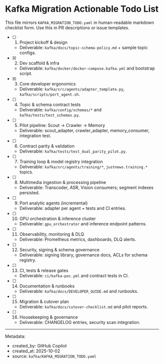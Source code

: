 # Kafka Migration Actionable Todo List

This file mirrors `KAFKA_MIGRATION_TODO.yaml` in human-readable markdown checklist form. Use this in PR descriptions or issue templates.

- [ ] 1. Project kickoff & design
  - Deliverable: `kafka/docs/topic-schema-policy.md` + sample topic configs.

- [x] 2. Dev scaffold & infra
  - Deliverable: `kafka/docker/docker-compose.kafka.yml` and bootstrap script.

- [x] 3. Core developer ergonomics
  - Deliverable: `kafka/src/agents/adapter_template.py`, `kafka/scripts/port_agent.sh`.

- [ ] 4. Topic & schema contract tests
  - Deliverable: `kafka/config/schemas/*` and `kafka/tests/test_schemas.py`.

- [ ] 5. Pilot pipeline: Scout -> Crawler -> Memory
  - Deliverable: scout_adapter, crawler_adapter, memory_consumer, integration test.

- [ ] 6. Contract parity & validation
  - Deliverable: `kafka/tests/test_dual_parity_pilot.py`.

- [ ] 7. Training loop & model registry integration
  - Deliverable: `kafka/src/agents/training/*`, `justnews.training.*` topics.

- [ ] 8. Multimedia ingestion & processing pipeline
  - Deliverable: Transcoder, ASR, Vision consumers; segment indexes persisted.

- [ ] 9. Port analytic agents (incremental)
  - Deliverable: adapter per agent + tests and CI entries.

- [ ] 10. GPU orchestration & inference cluster
  - Deliverable: `gpu_orchestrator` and inference endpoint patterns.

- [ ] 11. Observability, monitoring & DLQ
  - Deliverable: Prometheus metrics, dashboards, DLQ alerts.

- [ ] 12. Security, signing & schema governance
  - Deliverable: signing library, governance docs, ACLs for schema registry.

- [ ] 13. CI, tests & release gates
  - Deliverable: `ci/kafka-poc.yml` and contract tests in CI.

- [ ] 14. Documentation & runbooks
  - Deliverable: `kafka/docs/DEVELOPER_GUIDE.md` and runbooks.

- [ ] 15. Migration & cutover plan
  - Deliverable: `kafka/docs/cutover-checklist.md` and pilot reports.

- [ ] 16. Housekeeping & governance
  - Deliverable: CHANGELOG entries, security scan integration.

---

Metadata:
- created_by: GitHub Copilot
- created_at: 2025-10-02
- source: `kafka/KAFKA_MIGRATION_TODO.yaml`